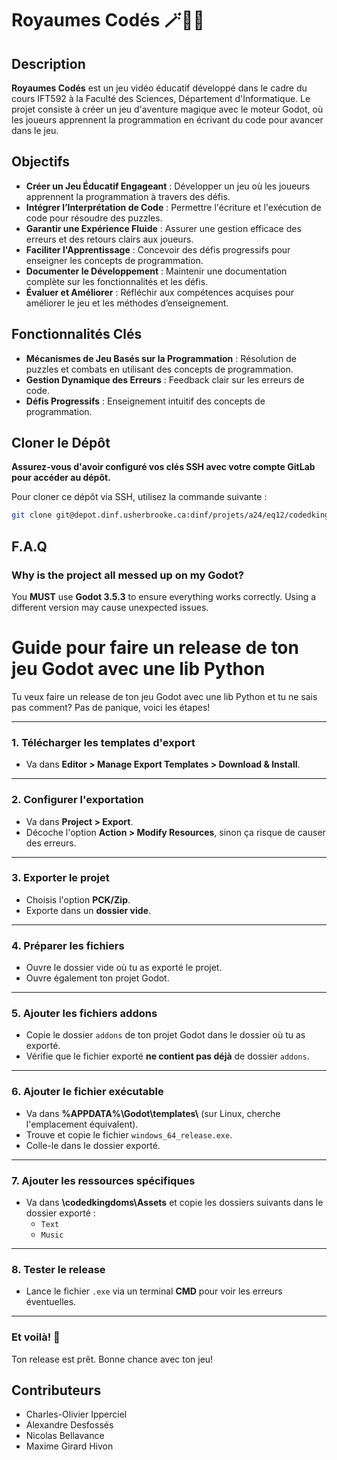 # Royaumes Codés 🪄🧙‍♂️

## Description
**Royaumes Codés** est un jeu vidéo éducatif développé dans le cadre du cours IFT592 à la Faculté des Sciences, Département d'Informatique. Le projet consiste à créer un jeu d'aventure magique avec le moteur Godot, où les joueurs apprennent la programmation en écrivant du code pour avancer dans le jeu.

## Objectifs
- **Créer un Jeu Éducatif Engageant** : Développer un jeu où les joueurs apprennent la programmation à travers des défis.
- **Intégrer l’Interprétation de Code** : Permettre l'écriture et l'exécution de code pour résoudre des puzzles.
- **Garantir une Expérience Fluide** : Assurer une gestion efficace des erreurs et des retours clairs aux joueurs.
- **Faciliter l'Apprentissage** : Concevoir des défis progressifs pour enseigner les concepts de programmation.
- **Documenter le Développement** : Maintenir une documentation complète sur les fonctionnalités et les défis.
- **Évaluer et Améliorer** : Réfléchir aux compétences acquises pour améliorer le jeu et les méthodes d’enseignement.

## Fonctionnalités Clés
- **Mécanismes de Jeu Basés sur la Programmation** : Résolution de puzzles et combats en utilisant des concepts de programmation.
- **Gestion Dynamique des Erreurs** : Feedback clair sur les erreurs de code.
- **Défis Progressifs** : Enseignement intuitif des concepts de programmation.

## Cloner le Dépôt
**Assurez-vous d'avoir configuré vos clés SSH avec votre compte GitLab pour accéder au dépôt.**

Pour cloner ce dépôt via SSH, utilisez la commande suivante :

```bash
git clone git@depot.dinf.usherbrooke.ca:dinf/projets/a24/eq12/codedkingdoms.git
```
## F.A.Q

### **Why is the project all messed up on my Godot?**
You **MUST** use **Godot 3.5.3** to ensure everything works correctly. Using a different version may cause unexpected issues.

# Guide pour faire un release de ton jeu Godot avec une lib Python

Tu veux faire un release de ton jeu Godot avec une lib Python et tu ne sais pas comment? Pas de panique, voici les étapes!

---

### 1. Télécharger les templates d'export
- Va dans **Editor > Manage Export Templates > Download & Install**.

---

### 2. Configurer l'exportation
- Va dans **Project > Export**.
- Décoche l'option **Action > Modify Resources**, sinon ça risque de causer des erreurs.

---

### 3. Exporter le projet
- Choisis l'option **PCK/Zip**.
- Exporte dans un **dossier vide**.

---

### 4. Préparer les fichiers
- Ouvre le dossier vide où tu as exporté le projet.
- Ouvre également ton projet Godot.

---

### 5. Ajouter les fichiers addons
- Copie le dossier `addons` de ton projet Godot dans le dossier où tu as exporté.
- Vérifie que le fichier exporté **ne contient pas déjà** de dossier `addons`.

---

### 6. Ajouter le fichier exécutable
- Va dans **%APPDATA%\Godot\templates\\** (sur Linux, cherche l'emplacement équivalent).
- Trouve et copie le fichier `windows_64_release.exe`.
- Colle-le dans le dossier exporté.

---

### 7. Ajouter les ressources spécifiques
- Va dans **\codedkingdoms\Assets** et copie les dossiers suivants dans le dossier exporté :
  - `Text`
  - `Music`

---

### 8. Tester le release
- Lance le fichier `.exe` via un terminal **CMD** pour voir les erreurs éventuelles.

---

### Et voilà! 🎉
Ton release est prêt. Bonne chance avec ton jeu!


## Contributeurs
- Charles-Olivier Ipperciel
- Alexandre Desfossés
- Nicolas Bellavance
- Maxime Girard Hivon